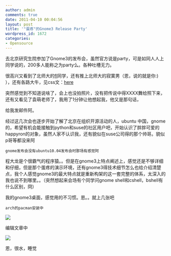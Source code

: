 ```yaml
---
author: admin
comments: true
date: 2011-04-10 00:04:56
layout: post
title: '"蛋疼"的Gnome3 Release Party'
wordpress_id: 1672
categories:
- Opensource
---
```


去北京研究生院参加了Gnome3的发布会，虽然官方说是party，可是如同人人上同学说的，200多人能称之为party么。各种吐槽无力。

很高兴又看到了北师大的[fl](http://rfans.info/)同学，还有推上北师大的寂寞男（恩，说的就是你:) ），还有各路大牛，见css文：[here](https://www.csslayer.tk/wordpress/linux/kde-user-in-gnome3-launch-party/comment-page-1/#comment-1171)

突然感觉到不知道说啥了，会上也没拍照片，没有把传说中得XXXX舞给照下来，还有又看见了袁萌老师了，我用了1分钟让他想起我，他又是那句话，

给我发邮件阿。

经过这几次会也逐步开始了解了北京在组织开源活动的人，ubuntu 中国，gnome的，希望有机会能接触到python和suse的社区用户吧，开始认识了胖胖可爱的happyron的对象，虽然人家不认识我，还有貌似在suse公司得的那个帅哥。貌似p哥等都没来阿

    gnome发布会没有ubuntu10.04发布会时那场有感觉阿

程大龙是个很霸气的程序猿。。但是在gnome3上特点阐述上，感觉还是不够详细和仔细，但是那个蛋疼的演示环境，还有gnome3得技术细节怎么也给介绍清楚点，我个人感觉gnome3的最大特点就是重新构架的这一套完整的体系，太深入的我也说不到哪里。。（突然想起来会场有个同学问gnome shell和cshell，bshell有什么区别，冏）

我的gnome3桌面，感觉用的不习惯。恩。。就上几张吧

    arch的pacman安装中

![](http://i.imgur.com/pXyym.png)

编辑文章中

![](http://i.imgur.com/WNmbi.png)

恩，很水，睡觉

